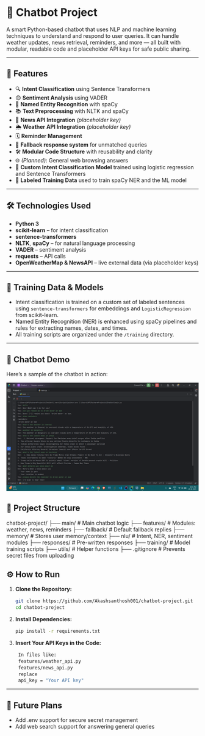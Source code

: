 # 🤖 Chatbot Project

A smart Python-based chatbot that uses NLP and machine learning techniques to understand and respond to user queries. It can handle weather updates, news retrieval, reminders, and more — all built with modular, readable code and placeholder API keys for safe public sharing.

---

## 🚀 Features

- 🔍 **Intent Classification** using Sentence Transformers
- 😊 **Sentiment Analysis** using VADER
- 🧠 **Named Entity Recognition** with spaCy
- 📚 **Text Preprocessing** with NLTK and spaCy
- 📰 **News API Integration** *(placeholder key)*
- 🌦️ **Weather API Integration** *(placeholder key)*
- 🗓️ **Reminder Management**
- 💬 **Fallback response system** for unmatched queries
- 🛠️ **Modular Code Structure** with reusability and clarity
- 🌐 *(Planned)*: General web browsing answers
- 🧠 **Custom Intent Classification Model** trained using logistic regression and Sentence Transformers
- 📂 **Labeled Training Data** used to train spaCy NER and the ML model


---

## 🛠 Technologies Used

- **Python 3**
- **scikit-learn** – for intent classification
- **sentence-transformers**
- **NLTK**, **spaCy** – for natural language processing
- **VADER** – sentiment analysis
- **requests** – API calls
- **OpenWeatherMap & NewsAPI** – live external data (via placeholder keys)

---

## 🧠 Training Data & Models

- Intent classification is trained on a custom set of labeled sentences using `sentence-transformers` for embeddings and `LogisticRegression` from scikit-learn.
- Named Entity Recognition (NER) is enhanced using spaCy pipelines and rules for extracting names, dates, and times.
- All training scripts are organized under the `/training` directory.

---

## 📸 Chatbot Demo

Here’s a sample of the chatbot in action:

![Chatbot Output](screenshots/chatbot-output.png)

## 📁 Project Structure

chatbot-project/
├── main/ # Main chatbot logic
├── features/ # Modules: weather, news, reminders
├── fallback/ # Default fallback replies
├── memory/ # Stores user memory/context
├── nlu/ # Intent, NER, sentiment modules
├── responses/ # Pre-written responses
├── training/ # Model training scripts
├── utils/ # Helper functions
├── .gitignore # Prevents secret files from uploading

## ⚙️ How to Run

1. **Clone the Repository:**
   ```bash
   git clone https://github.com/Akashsanthosh001/chatbot-project.git
   cd chatbot-project

2. **Install Dependencies:**
   ```bash
   pip install -r requirements.txt

3. **Insert Your API Keys in the Code:**
   ```bash
    In files like:
    features/weather_api.py
    features/news_api.py
    replace
    api_key = "Your API key"

---


## 🧭 Future Plans

- Add .env support for secure secret management
- Add web search support for answering general queries
